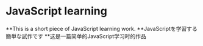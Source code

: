 # JavaScript learning
**This is a short piece of JavaScript learning work.
**JavaScriptを学習する簡単な試作です
**这是一篇简单的JavaScript学习时的作品
